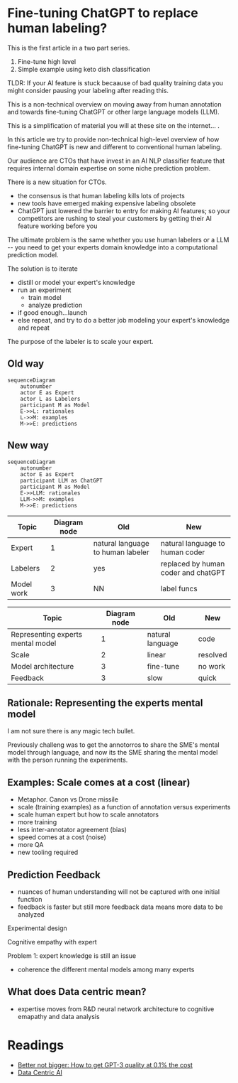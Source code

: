 # Fine-tuning ChatGPT to replace human labeling?

This is the first article in a two part series.

1. Fine-tune high level
2. Simple example using keto dish classification 

TLDR: If your AI feature is stuck becaause of bad quality training data you might consider pausing your labeling after reading this.


This is a non-technical overview on moving away from human annotation and towards fine-tuning ChatGPT or other large language models (LLM).

This is a simplification of material you will at these site on the internet... .

In this article we try to provide non-technical high-level overview of how fine-tuning ChatGPT is new and different to conventional human labeling.

Our audience are CTOs that have invest in an AI NLP classifier feature that requires internal domain expertise on some niche prediction problem. 

There is a new situation for CTOs. 

- the consensus is that human labeling kills lots of projects
- new tools have emerged making expensive labeling obsolete
- ChatGPT just lowered the barrier to entry for making AI features; so your competitors are rushing to steal your customers by getting their AI feature working before you

The ultimate problem is the same whether you use human labelers or a LLM -- you need to get your experts domain knowledge into a computational prediction model.

The solution is to iterate

- distill or model your expert's knowledge
- run an experiment
  - train model
  - analyze prediction
- if good enough...launch
- else repeat, and try to do a better job modeling your expert's knowledge and repeat


The purpose of the labeler is to scale your expert.

## Old way 

```mermaid
sequenceDiagram
    autonumber
    actor E as Expert
    actor L as Labelers
    participant M as Model
    E->>L: rationales
    L->>M: examples
    M->>E: predictions
```
## New way 

```mermaid
sequenceDiagram
    autonumber
    actor E as Expert
    participant LLM as ChatGPT
    participant M as Model
    E->>LLM: rationales
    LLM->>M: examples
    M->>E: predictions
```
| Topic                             | Diagram node  | Old                                 | New                                  |
| ----------------------------------| ------------- | ------------------------------------| -----------------------------------  |
| Expert                            | 1             | natural language to human labeler   | natural language to human coder      |
| Labelers                          | 2             | yes                                 | replaced by human coder and chatGPT  |
| Model work                        | 3             | NN                                  | label funcs                          |


| Topic                             | Diagram node  | Old                  | New           |
| ----------------------------------| ------------- | ---------------------| ------------- |
| Representing experts mental model | 1             | natural language     | code          |
| Scale                             | 2             | linear               | resolved      |
| Model architecture                | 3             | fine-tune            | no work       |
| Feedback                          | 3             | slow                 | quick         |

## Rationale: Representing the experts mental model

I am not sure there is any magic tech bullet. 

Previously challeng was to get the annotorros to share the SME's mental model through language, and now its 
the SME sharing the mental model with the person running the experiments.


## Examples: Scale comes at a cost (linear)

- Metaphor. Canon vs Drone missile
- scale (training examples) as a function of annotation versus experiments  
- scale human expert but how to scale annotators
- more training
- less inter-annotator agreement (bias)
- speed comes at a cost (noise)
- more QA
- new tooling required

## Prediction Feedback

- nuances of human understanding will not be captured with one initial function
- feedback is faster but still more feedback data means more data to be analyzed


Experimental design 

Cognitive empathy with expert 

Problem 1: expert knowledge is still an issue

- coherence the different mental models among many experts 


## What does Data centric mean?

- expertise moves from R&D neural network architecture to cognitive emapathy and data analysis

# Readings

- [Better not bigger: How to get GPT-3 quality at 0.1% the cost](https://snorkel.ai/better-not-bigger-how-to-get-gpt-3-quality-at-0-1-the-cost/)
- [Data Centric AI](https://github.com/HazyResearch/data-centric-ai)
